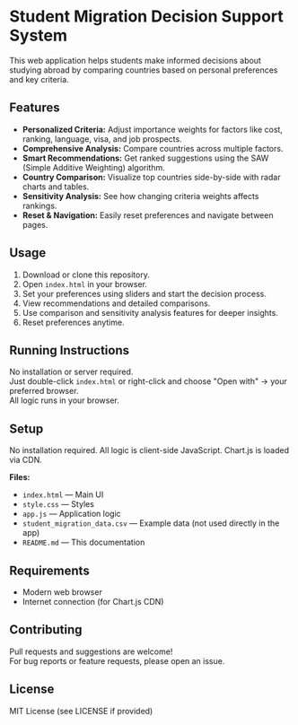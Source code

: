 # Student Migration Decision Support System

This web application helps students make informed decisions about studying abroad by comparing countries based on personal preferences and key criteria.

## Features

- **Personalized Criteria:** Adjust importance weights for factors like cost, ranking, language, visa, and job prospects.
- **Comprehensive Analysis:** Compare countries across multiple factors.
- **Smart Recommendations:** Get ranked suggestions using the SAW (Simple Additive Weighting) algorithm.
- **Country Comparison:** Visualize top countries side-by-side with radar charts and tables.
- **Sensitivity Analysis:** See how changing criteria weights affects rankings.
- **Reset & Navigation:** Easily reset preferences and navigate between pages.

## Usage

1. Download or clone this repository.
2. Open `index.html` in your browser.
3. Set your preferences using sliders and start the decision process.
4. View recommendations and detailed comparisons.
5. Use comparison and sensitivity analysis features for deeper insights.
6. Reset preferences anytime.

## Running Instructions

No installation or server required.  
Just double-click `index.html` or right-click and choose "Open with" → your preferred browser.  
All logic runs in your browser.

## Setup

No installation required. All logic is client-side JavaScript. Chart.js is loaded via CDN.

**Files:**
- `index.html` — Main UI
- `style.css` — Styles
- `app.js` — Application logic
- `student_migration_data.csv` — Example data (not used directly in the app)
- `README.md` — This documentation

## Requirements

- Modern web browser
- Internet connection (for Chart.js CDN)

## Contributing

Pull requests and suggestions are welcome!  
For bug reports or feature requests, please open an issue.

## License

MIT License (see LICENSE if provided)
